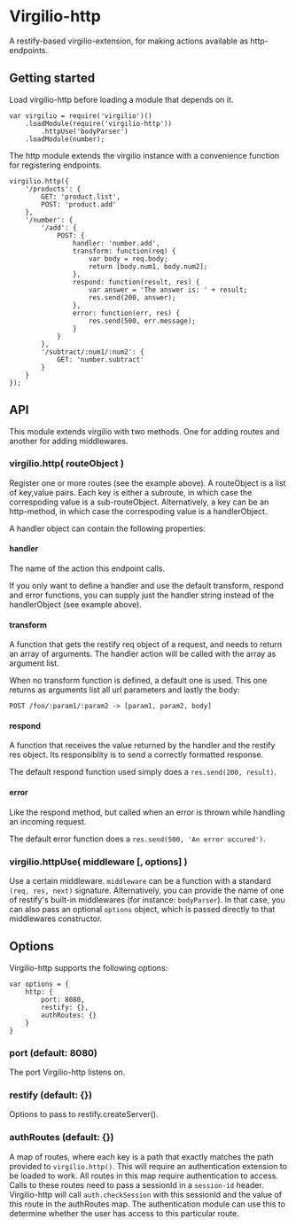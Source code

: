 # Virgilio-http
A restify-based virgilio-extension, for making actions available as http-endpoints.

## Getting started
Load virgilio-http before loading a module that depends on it.

	var virgilio = require('virgilio')()
        .loadModule(require('virgilio-http'))
            .httpUse('bodyParser')
        .loadModule(number);

The http module extends the virgilio instance with a convenience function for registering endpoints.

	virgilio.http({
		'/products': {
			GET: 'product.list',
			POST: 'product.add'
		},
		'/number': {
			'/add': {
				POST: {
                    handler: 'number.add',
                    transform: function(req) {
                        var body = req.body;
                        return [body.num1, body.num2];
                    },
                    respond: function(result, res) {
                        var answer = 'The answer is: ' + result;
                        res.send(200, answer);
                    },
                    error: function(err, res) {
                        res.send(500, err.message);
                    }
                }
			},
			'/subtract/:num1/:num2': {
				GET: 'number.subtract'
			}
		}
	});

## API
This module extends virgilio with two methods.
One for adding routes and another for adding middlewares.

### virgilio.http( routeObject )
Register one or more routes (see the example above).
A routeObject is a list of key,value pairs.
Each key is either a subroute, in which case the correspoding value is a sub-routeObject.
Alternatively, a key can be an http-method, in which case the correspoding value is a handlerObject.

A handler object can contain the following properties:

#### handler
The name of the action this endpoint calls.

If you only want to define a handler and use the default transform, respond and error functions,
you can supply just the handler string instead of the handlerObject (see example above).

#### transform
A function that gets the restify req object of a request, and needs to return an array of arguments.
The handler action will be called with the array as argument list.

When no transform function is defined, a default one is used.
This one returns as arguments list all url parameters and lastly the body:

    POST /foo/:param1/:param2 -> [param1, param2, body]

#### respond
A function that receives the value returned by the handler and the restify res object.
Its responsiblity is to send a correctly formatted response.

The default respond function used simply does a `res.send(200, result)`.

#### error
Like the respond method, but called when an error is thrown while handling an incoming request.

The default error function does a `res.send(500, 'An error occured')`.


### virgilio.httpUse( middleware [, options] )
Use a certain middleware.
`middleware` can be a function with a standard `(req, res, next)` signature.
Alternatively, you can provide the name of one of restify's built-in middlewares (for instance: `bodyParser`).
In that case, you can also pass an optional `options` object, which is passed directly to that middlewares constructor.

## Options
Virgilio-http supports the following options:

    var options = {
        http: {
            port: 8080,
            restify: {},
            authRoutes: {}
        }
    }

### port (default: 8080)
The port Virgilio-http listens on.

### restify (default: {})
Options to pass to restify.createServer().

### authRoutes (default: {})
A map of routes, where each key is a path that exactly matches the path provided to `virgilio.http()`.
This will require an authentication extension to be loaded to work.
All routes in this map require authentication to access.
Calls to these routes need to pass a sessionId in a `session-id` header.
Virgilio-http will call `auth.checkSession` with this sessionId and the value of this route in the authRoutes map.
The authentication module can use this to determine whether the user has access to this particular route.
